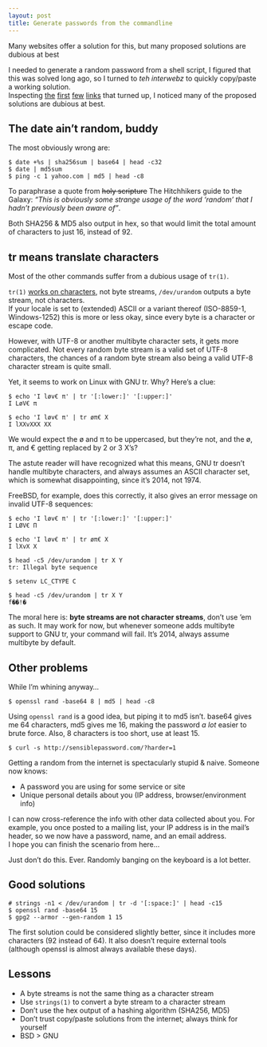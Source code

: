 ```yaml
---
layout: post
title: Generate passwords from the commandline
---
```


Many websites offer a solution for this, but many proposed solutions are dubious at best


I needed to generate a random password from a shell script, I figured that this
was solved long ago, so I turned to *teh interwebz* to quickly copy/paste a
working solution.  
Inspecting [the][moar1] [first][moar2] [few][moar3] [links][moar4] that turned
up, I noticed many of the proposed solutions are dubious at best.


The date ain’t random, buddy
----------------------------
The most obviously wrong are:

	$ date +%s | sha256sum | base64 | head -c32
	$ date | md5sum
	$ ping -c 1 yahoo.com | md5 | head -c8


To paraphrase a quote from <del>holy scripture</del> The Hitchhikers guide to
the Galaxy: *“This is obviously some strange usage of the word ‘random’ that I
hadn’t previously been aware of”*.

Both SHA256 & MD5 also output in hex, so that would limit the total amount of
characters to just 16, instead of 92.


tr means translate characters
-----------------------------
Most of the other commands suffer from a dubious usage of `tr(1)`.

`tr(1)` [works on characters][tr], not byte streams, `/dev/urandom` outputs a byte
stream, not characters.  
If your locale is set to (extended) ASCII or a variant thereof (ISO-8859-1,
Windows-1252) this is more or less okay, since every byte is a character or
escape code.

However, with UTF-8 or another multibyte character sets, it gets more
complicated.
Not every random byte stream is a valid set of UTF-8 characters, the chances of a
random byte stream also being a valid UTF-8 character stream is quite small.

Yet, it seems to work on Linux with GNU tr. Why? Here’s a clue:

	$ echo 'I løv€ π' | tr '[:lower:]' '[:upper:]' 
	I LøV€ π

	$ echo 'I løv€ π' | tr øπ€ X
	I lXXvXXX XX


We would expect the ø and π to be uppercased, but they’re not, and the ø, π, and
€ getting replaced by 2 or 3 X’s?

The astute reader will have recognized what this means, GNU tr doesn’t handle
multibyte characters, and always assumes an ASCII character set, which is
somewhat disappointing, since it’s 2014, not 1974.

FreeBSD, for example, does this correctly, it also gives an error message on
invalid UTF-8 sequences:

	$ echo 'I løv€ π' | tr '[:lower:]' '[:upper:]'
	I LØV€ Π

	$ echo 'I løv€ π' | tr øπ€ X
	I lXvX X

	$ head -c5 /dev/urandom | tr X Y
	tr: Illegal byte sequence

	$ setenv LC_CTYPE C  

	$ head -c5 /dev/urandom | tr X Y
	f��!�



The moral here is: **byte streams are not character streams**, don’t use ’em as
such. It may work for now, but whenever someone adds multibyte support to GNU
tr, your command will fail. It’s 2014, always assume multibyte by default.


Other problems
--------------
While I’m whining anyway…

	$ openssl rand -base64 8 | md5 | head -c8

Using `openssl rand` is a good idea, but piping it to md5 isn’t. base64 gives me
64 characters, md5 gives me 16, making the password *a lot* easier to brute
force. Also, 8 characters is too short, use at least 15.

	$ curl -s http://sensiblepassword.com/?harder=1

Getting a random from the internet is spectacularly stupid & naive. Someone now
knows:

- A password you are using for some service or site
- Unique personal details about you (IP address, browser/environment info)


I can now cross-reference the info with other data collected about you. For
example, you once posted to a mailing list, your IP address is in the mail’s
header, so we now have a password, name, and an email address.  
I hope you can finish the scenario from here…

Just don’t do this. Ever. Randomly banging on the keyboard is a lot better.


Good solutions
--------------
	# strings -n1 < /dev/urandom | tr -d '[:space:]' | head -c15
	$ openssl rand -base64 15
	$ gpg2 --armor --gen-random 1 15

The first solution could be considered slightly better, since it includes
more characters (92 instead of 64). It also doesn’t require external tools
(although openssl is almost always available these days).



Lessons
-------
- A byte streams is not the same thing as a character stream
- Use `strings(1)` to convert a byte stream to a character stream
- Don’t use the hex output of a hashing algorithm (SHA256, MD5)
- Don’t trust copy/paste solutions from the internet; always think for yourself
- BSD > GNU



[moar1]: http://www.howtogeek.com/howto/30184/10-ways-to-generate-a-random-password-from-the-command-line/
[moar2]: http://www.commandlinefu.com/commands/matching/random-password/cmFuZG9tIHBhc3N3b3Jk/sort-by-votes
[moar3]: http://osxdaily.com/2011/05/10/generate-random-passwords-command-line/
[moar4]: https://wikicomputers.wordpress.com/2010/10/26/10-ways-to-generate-a-random-password-from-the-command-line/
[tr]: http://pubs.opengroup.org/onlinepubs/9699919799/utilities/tr.html
